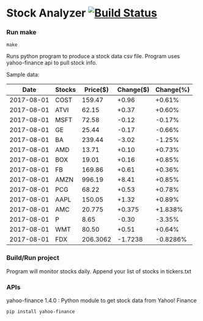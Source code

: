 # Stock Analyzer [![Build Status](https://travis-ci.org/ogoyal/StockAnalyzer.svg?branch=master)](https://travis-ci.org/ogoyal/StockAnalyzer)

### Run make
```
make
```

Runs python program to produce a stock data csv file. Program uses yahoo-finance api to pull stock info.

Sample data:

| Date| Stocks| Price($)| Change($)| Change(%) | 
| --- | --- | --- | --- | ---  | 
| 2017-08-01| COST| 159.47| +0.96| +0.61% | 
| 2017-08-01| ATVI| 62.15| +0.37| +0.60% | 
| 2017-08-01| MSFT| 72.58| -0.12| -0.17% | 
| 2017-08-01| GE| 25.44| -0.17| -0.66% | 
| 2017-08-01| BA| 239.44| -3.02| -1.25% | 
| 2017-08-01| AMD| 13.71| +0.10| +0.73% | 
| 2017-08-01| BOX| 19.01| +0.16| +0.85% | 
| 2017-08-01| FB| 169.86| +0.61| +0.36% | 
| 2017-08-01| AMZN| 996.19| +8.41| +0.85% | 
| 2017-08-01| PCG| 68.22| +0.53| +0.78% | 
| 2017-08-01| AAPL| 150.05| +1.32| +0.89% | 
| 2017-08-01| AMC| 20.775| +0.375| +1.838% | 
| 2017-08-01| P| 8.65| -0.30| -3.35% | 
| 2017-08-01| WMT| 80.50| +0.51| +0.64% | 
| 2017-08-01| FDX| 206.3062| -1.7238| -0.8286% | 

### Build/Run project

Program will monitor stocks daily. Append your list of stocks in tickers.txt

### APIs
yahoo-finance 1.4.0 : Python module to get stock data from Yahoo! Finance

```
pip install yahoo-finance
```


